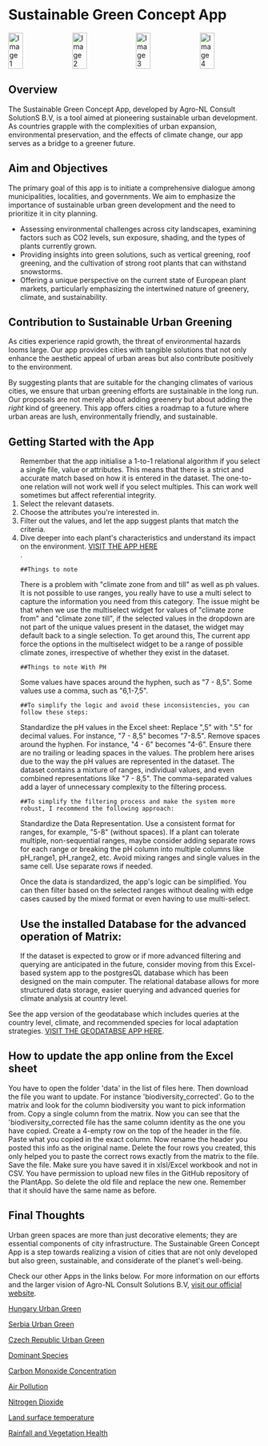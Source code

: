 <h1> Sustainable Green Concept App</h1>

<div style="display: flex; justify-content: space-between;">
    <img src="https://agro-nl.nl/wp-content/uploads/2019/04/trees-bareroot-e1557303577410.jpg" alt="Image 1" style="width: 24%; margin-right: 1%;">
    <img src="https://agro-nl.nl/wp-content/uploads/2019/04/shrubs-p9-min-e1557303401583.jpg" alt="Image 2" style="width: 24%; margin-right: 1%;">
    <img src="https://agro-nl.nl/wp-content/uploads/2019/04/shrubs-full-ground-min-e1557303444131.jpg" alt="Image 3" style="width: 24%; margin-right: 1%;">
    <img src="https://agro-nl.nl/wp-content/uploads/2019/04/trees-open-ground-e1557303524105.jpg" alt="Image 4" style="width: 24%;">
</div>

<h2>Overview</h2>
<p>The Sustainable Green Concept App, developed by Agro-NL Consult SolutionS B.V, is a tool aimed at pioneering sustainable urban development. As countries grapple with the complexities of urban expansion, environmental preservation, and the effects of climate change, our app serves as a bridge to a greener future.</p>

<h2>Aim and Objectives</h2>
<p>The primary goal of this app is to initiate a comprehensive dialogue among municipalities, localities, and governments. We aim to emphasize the importance of sustainable urban green development and the need to prioritize it in city planning.</p>

<ul>
    <li>Assessing environmental challenges across city landscapes, examining factors such as CO2 levels, sun exposure, shading, and the types of plants currently grown.</li>
    <li>Providing insights into green solutions, such as vertical greening, roof greening, and the cultivation of strong root plants that can withstand snowstorms.</li>
    <li>Offering a unique perspective on the current state of European plant markets, particularly emphasizing the intertwined nature of greenery, climate, and sustainability.</li>
</ul>

<h2>Contribution to Sustainable Urban Greening</h2>
<p>As cities experience rapid growth, the threat of environmental hazards looms large. Our app provides cities with tangible solutions that not only enhance the aesthetic appeal of urban areas but also contribute positively to the environment.</p>

<p>By suggesting plants that are suitable for the changing climates of various cities, we ensure that urban greening efforts are sustainable in the long run. Our proposals are not merely about adding greenery but about adding the <i>right</i> kind of greenery. This app offers cities a roadmap to a future where urban areas are lush, environmentally friendly, and sustainable.</p>

<h2>Getting Started with the App</h2>
<ol>
Remember that the app initialise a 1-to-1 relational algorithm if you select a single file, value or attributes. This means that there is a strict and accurate match based on how it is entered in the dataset. The one-to-one relation will not work well if you select multiples. This can work well sometimes but affect referential integrity.</li>
    <li>Select the relevant datasets.
    <li>Choose the attributes you're interested in.</li>
    <li>Filter out the values, and let the app suggest plants that match the criteria.</li>
    <li>Dive deeper into each plant's characteristics and understand its impact on the environment. <a href="https://plantapp-agro-nl-consult.streamlit.app/">VISIT THE APP HERE</a></li>.

    ##Things to note
There is a problem with "climate zone from and till" as well as ph values. It is not possible to use ranges, you really have to use a multi select to capture the information you need from this category. The issue might be that when we use the multiselect widget for values of "climate zone from" and "climate zone till", if the selected values in the dropdown are not part of the unique values present in the dataset, the widget may default back to a single selection. To get around this, The current app force the options in the multiselect widget to be a range of possible climate zones, irrespective of whether they exist in the dataset.


    ##Things to note With PH
Some values have spaces around the hyphen, such as "7 - 8,5". Some values use a comma, such as "6,1-7,5".
    
    
    ##To simplify the logic and avoid these inconsistencies, you can follow these steps:
Standardize the pH values in the Excel sheet: Replace ",5" with ".5" for decimal values. For instance, "7 - 8,5" becomes "7-8.5".
Remove spaces around the hyphen. For instance, "4 - 6" becomes "4-6". Ensure there are no trailing or leading spaces in the values. The problem here arises due to the way the pH values are represented in the dataset. The dataset contains a mixture of ranges, individual values, and even combined representations like "7 - 8,5". The comma-separated values add a layer of unnecessary complexity to the filtering process. 


    ##To simplify the filtering process and make the system more robust, I recommend the following approach:
Standardize the Data Representation. Use a consistent format for ranges, for example, "5-8" (without spaces).
If a plant can tolerate multiple, non-sequential ranges, maybe consider adding separate rows for each range or breaking the pH column into multiple columns like pH_range1, pH_range2, etc. Avoid mixing ranges and single values in the same cell. Use separate rows if needed.

Once the data is standardized, the app's logic can be simplified. You can then filter based on the selected ranges without dealing with edge cases caused by the mixed format or even having to use multi-select.

<h2>Use the installed Database for the advanced operation of Matrix:</h2>
If the dataset is expected to grow or if more advanced filtering and querying are anticipated in the future, consider moving from this Excel-based system app to the postgresQL database which has been designed on the main computer. The relational database allows for more structured data storage, easier querying and advanced queries for climate analysis at country level.
</ol>

<p>See the app version of the geodatabase which includes queries at the country level, climate, and recommended species for local adaptation strategies. <a href="https://github.com/desmond-lartey/PlantsApp-Geodatabse/tree/Fires">VISIT THE GEODATABSE APP HERE</a>.</p>

<h2>How to update the app online from the Excel sheet</h2>
<p>You have to open the folder 'data' in the list of files here. Then download the file you want to update. For instance 'biodiversity_corrected'. Go to the matrix and look for the column biodiversity you want to pick information from. Copy a single column from the matrix. Now you can see that the 'biodiversity_corrected file has the same column identity as the one you have copied. Create a 4-empty row on the top of the header in the file. Paste what you copied in the exact column. Now rename the header you posted this info as the original name. Delete the four rows you created, this only helped you to paste the correct rows exactly from the matrix to the file. Save the file. Make sure you have saved it in xlsl/Excel workbook and not in CSV. You have permission to upload new files in the GitHub repository of the PlantApp. So delete the old file and replace the new one. Remember that it should have the same name as before.</p>

<h2>Final Thoughts</h2>
<p>Urban green spaces are more than just decorative elements; they are essential components of city infrastructure. The Sustainable Green Concept App is a step towards realizing a vision of cities that are not only developed but also green, sustainable, and considerate of the planet's well-being.</p>

<p>Check our other Apps in the links below. For more information on our efforts and the larger vision of Agro-NL Consult Solutions B.V, <a href="https://agro-nl.com/">visit our official website</a>.</p>

[Hungary Urban Green](https://desmond.users.earthengine.app/view/hungary-urban-green-space)

[Serbia Urban Green](https://desmond.users.earthengine.app/view/serbia-urban-green-spaces)

[Czech Republic Urban Green](https://desmond.users.earthengine.app/view/czech-repulic-urban-green-spaces)

[Dominant Species](https://ee-desmond.projects.earthengine.app/view/dominant-species-accross-selected-countries)

[Carbon Monoxide Concentration](https://ee-desmond.projects.earthengine.app/view/carbon-monoxide-concentration)

[Air Pollution](https://desmond.users.earthengine.app/view/air-pollution)

[Nitrogen Dioxide](https://desmond.users.earthengine.app/view/nitro-dioxide-monitoring-for-green-cities)

[Land surface temperature](https://desmond.users.earthengine.app/view/land-surface-temperature-for-green-cities)

[Rainfall and Vegetation Health](https://desmond.users.earthengine.app/view/rainfall-and-ndvi)
